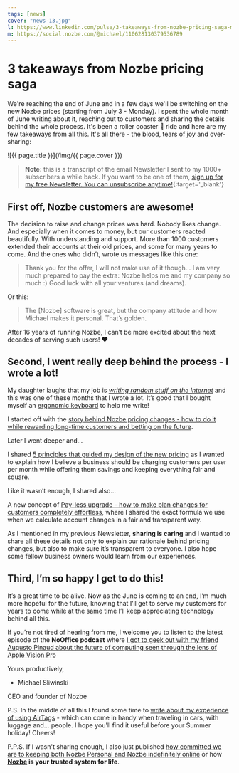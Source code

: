 ```yaml
---
tags: [news]
cover: "news-13.jpg"
l: https://www.linkedin.com/pulse/3-takeaways-from-nozbe-pricing-saga-michael-sliwinski
m: https://social.nozbe.com/@michael/110628130379536789
---
```


# 3 takeaways from Nozbe pricing saga

We're reaching the end of June and in a few days we'll be switching on the new Nozbe prices (starting from July 3 - Monday). I spent the whole month of June writing about it, reaching out to customers and sharing the details behind the whole process. It's been a roller coaster 🎢 ride and here are my few takeaways from all this. It's all there - the blood, tears of joy and over-sharing:

<!--More-->

![{{ page.title }}](/img/{{ page.cover }})

> **Note:** this is a transcript of the email Newsletter I sent to my 1000+ subscribers a while back. If you want to be one of them, [sign up for my free Newsletter. You can unsubscribe anytime!](https://michael.gratis/n){:target='_blank'}

## First off, Nozbe customers are awesome!

The decision to raise and change prices was hard. Nobody likes change. And especially when it comes to money, but our customers reacted beautifully. With understanding and support. More than 1000 customers extended their accounts at their old prices, and some for many years to come. And the ones who didn’t, wrote us messages like this one:

> Thank you for the offer, I will not make use of it though… I am very much prepared to pay the extra: Nozbe helps me and my company so much :) Good luck with all your ventures (and dreams).

Or this:

> The [Nozbe] software is great, but the company attitude and how Michael makes it personal. That’s golden.

After 16 years of running Nozbe, I can’t be more excited about the next decades of serving such users! ❤️ 

## Second, I went really deep behind the process - I wrote a lot!

My daughter laughs that my job is *[writing random stuff on the Internet](/dad/)* and this was one of these months that I wrote a lot. It’s good that I bought myself an [ergonomic keyboard](/ergo) to help me write!

I started off with the [story behind Nozbe pricing changes - how to do it while rewarding long-time customers and betting on the future](/pricing-new/).

Later I went deeper and…

I shared [5 principles that guided my design of the new pricing](/pricing-how) as I wanted to explain how I believe a business should be charging customers per user per month while offering them savings and keeping everything fair and square.

Like it wasn’t enough, I shared also…

A new concept of [Pay-less upgrade - how to make plan changes for customers completely effortless](/payless/), where I shared the exact formula we use when we calculate account changes in a fair and transparent way.

As I mentioned in my previous Newsletter, **sharing is caring** and I wanted to share all these details not only to explain our rationale behind pricing changes, but also to make sure it’s transparent to everyone. I also hope some fellow business owners would learn from our experiences.

## Third, I’m so happy I get to do this!

It’s a great time to be alive. Now as the June is coming to an end, I’m much more hopeful for the future, knowing that I’ll get to serve my customers for years to come while at the same time I’ll keep appreciating technology behind all this.

If you’re not tired of hearing from me, I welcome you to listen to the latest episode of the **NoOffice podcast** where [I got to geek out with my friend Augusto Pinaud about the future of computing seen through the lens of Apple Vision Pro](/noofficefm-45/)

Yours productively,

- Michael Sliwinski

CEO and founder of Nozbe

P.S. In the middle of all this I found some time to [write about my experience of using AirTags](/airtags/) - which can come in handy when traveling in cars, with luggage and… people. I hope you'll find it useful before your Summer holiday! Cheers!

P.P.S. If I wasn't sharing enough, I also just published [how committed we are to keeping both Nozbe Personal and Nozbe indefinitely online](/forlife/) or how **[Nozbe][n] is your trusted system for life**.

[n]: https://michael.gratis/nozbe
[np]: https://michael.gratis/nozbepersonal